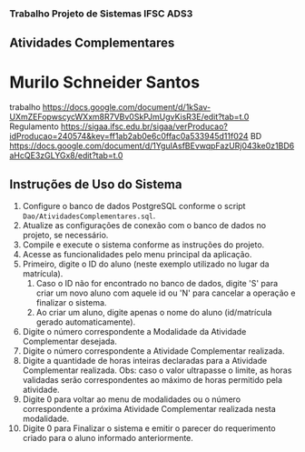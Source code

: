 ### Trabalho Projeto de Sistemas IFSC ADS3
## Atividades Complementares
# Murilo Schneider Santos
trabalho https://docs.google.com/document/d/1kSav-UXmZEFopwscycWXxm8R7VBv0SkPJmUgvKisR3E/edit?tab=t.0
Regulamento https://sigaa.ifsc.edu.br/sigaa/verProducao?idProducao=240574&key=ff1ab2ab0e6c0ffac0a533945d11f024
BD https://docs.google.com/document/d/1YguIAsfBEvwqpFazURj043ke0z1BD6aHcQE3zGLYGx8/edit?tab=t.0

## Instruções de Uso do Sistema
1. Configure o banco de dados PostgreSQL conforme o script `Dao/AtividadesComplementares.sql`.
2. Atualize as configurações de conexão com o banco de dados no projeto, se necessário.
3. Compile e execute o sistema conforme as instruções do projeto.
4. Acesse as funcionalidades pelo menu principal da aplicação.
5. Primeiro, digite o ID do aluno (neste exemplo utilizado no lugar da matrícula).
    1. Caso o ID não for encontrado no banco de dados, digite 'S' para criar um novo aluno com aquele id ou 'N' para cancelar a operação e finalizar o sistema.
    2. Ao criar um aluno, digite apenas o nome do aluno (id/matrícula gerado automaticamente).
6. Digite o número correspondente a Modalidade da Atividade Complementar desejada.
7. Digite o número correspondente a Atividade Complementar realizada.
8. Digite a quantidade de horas inteiras declaradas para a Atividade Complementar realizada.
    Obs: caso o valor ultrapasse o limite, as horas validadas serão correspondentes ao máximo de horas permitido pela atividade.
9. Digite 0 para voltar ao menu de modalidades ou o número correspondente a próxima Atividade Complementar realizada nesta modalidade.
10. Digite 0 para Finalizar o sistema e emitir o parecer do requerimento criado para o aluno informado anteriormente.